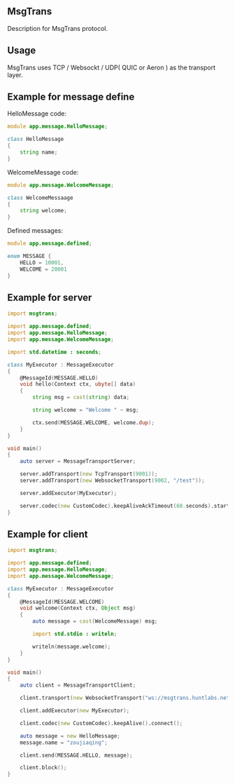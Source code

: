 ## MsgTrans
Description for MsgTrans protocol.

## Usage
MsgTrans uses TCP / Websockt / UDP( QUIC or Aeron ) as the transport layer.

## Example for message define

HelloMessage code:
```D
module app.message.HelloMessage;

class HelloMessage
{
    string name;
}
```

WelcomeMessage code:
```D
module app.message.WelcomeMessage;

class WelcomeMessaage
{
    string welcome;
}
```

Defined messages:
```D
module app.message.defined;

enum MESSAGE {
    HELLO = 10001,
    WELCOME = 20001
}
```

## Example for server

```D
import msgtrans;

import app.message.defined;
import app.message.HelloMessage;
import app.message.WelcomeMessage;

import std.datetime : seconds;

class MyExecutor : MessageExecutor
{
    @MessageId(MESSAGE.HELLO)
    void hello(Context ctx, ubyte[] data)
    {
        string msg = cast(string) data;

        string welcome = "Welcome " ~ msg;

        ctx.send(MESSAGE.WELCOME, welcome.dup);
    }
}

void main()
{
    auto server = MessageTransportServer;

    server.addTransport(new TcpTransport(9001));
    server.addTransport(new WebsocketTransport(9002, "/test"));

    server.addExecutor(MyExecutor);

    server.codec(new CustomCodec).keepAliveAckTimeout(60.seconds).start().block();
}
```

## Example for client

```D
import msgtrans;

import app.message.defined;
import app.message.HelloMessage;
import app.message.WelcomeMessage;

class MyExecutor : MessageExecutor
{
    @MessageId(MESSAGE.WELCOME)
    void welcome(Context ctx, Object msg)
    {
        auto message = cast(WelcomeMessage) msg;

        import std.stdio : writeln;

        writeln(message.welcome);
    }
}

void main()
{
    auto client = MessageTransportClient;

    client.transport(new WebsocketTransport("ws://msgtrans.huntlabs.net:9002/test"));

    client.addExecutor(new MyExecutor);

    client.codec(new CustomCodec).keepAlive().connect();

    auto message = new HelloMessage;
    message.name = "zoujiaqing";

    client.send(MESSAGE.HELLO, message);

    client.block();
}
```

